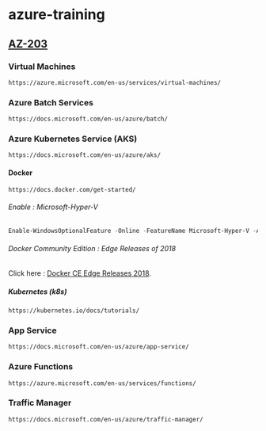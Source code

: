 # azure-training

## [AZ-203](https://www.microsoft.com/en-us/learning/exam-az-203.aspx)

### Virtual Machines
    https://azure.microsoft.com/en-us/services/virtual-machines/
### Azure Batch Services
    https://docs.microsoft.com/en-us/azure/batch/
    
### Azure Kubernetes Service (AKS)
    https://docs.microsoft.com/en-us/azure/aks/
#### Docker
    https://docs.docker.com/get-started/ 
    
###### Enable : Microsoft-Hyper-V 
```powershell
Enable-WindowsOptionalFeature -Online -FeatureName Microsoft-Hyper-V -All
```
###### Docker Community Edition : Edge Releases of 2018

Click here : [Docker CE Edge Releases 2018](https://download.docker.com/win/edge/28777/Docker%20for%20Windows%20Installer.exe).

##### Kubernetes (k8s)
    https://kubernetes.io/docs/tutorials/
    
### App Service
    https://docs.microsoft.com/en-us/azure/app-service/
    
### Azure Functions
    https://azure.microsoft.com/en-us/services/functions/
### Traffic Manager
    https://docs.microsoft.com/en-us/azure/traffic-manager/
